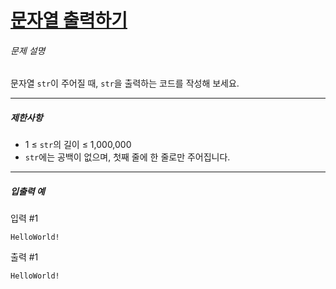 # [문자열 출력하기](https://school.programmers.co.kr/learn/courses/30/lessons/181952)


###### 문제 설명


문자열 `str`이 주어질 때, `str`을 출력하는 코드를 작성해 보세요.




---


##### 제한사항


* 1 ≤ `str`의 길이 ≤ 1,000,000
* `str`에는 공백이 없으며, 첫째 줄에 한 줄로만 주어집니다.




---


##### 입출력 예


입력 \#1



```
HelloWorld!

```

출력 \#1



```
HelloWorld!

```


